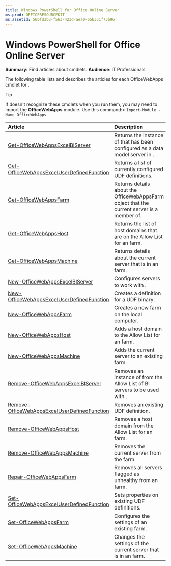 ```yaml
---
title: Windows PowerShell for Office Online Server
ms.prod: OFFICERESOURCEKIT
ms.assetid: 56bfd3b3-f563-423d-aea0-65b331f73b96
---
```



# Windows PowerShell for Office Online Server
 **Summary:** Find articles about cmdlets.
 **Audience**: IT Professionals
  
    
    

The following table lists and describes the articles for each OfficeWebApps cmdlet for . 
> [!TIP]
> If doesn't recognize these cmdlets when you run them, you may need to import the **OfficeWebApps** module. Use this command:>  `Import-Module -Name OfficeWebApps`
  
    
    



|**Article**|**Description**|
|:-----|:-----|
| [Get-OfficeWebAppsExcelBIServer](get-officewebappsexcelbiserver.md) <br/> |Returns the instance of that has been configured as a data model server in .  <br/> |
| [Get-OfficeWebAppsExcelUserDefinedFunction](get-officewebappsexceluserdefinedfunction.md) <br/> |Returns a list of currently configured UDF definitions.  <br/> |
| [Get-OfficeWebAppsFarm](get-officewebappsfarm.md) <br/> |Returns details about the OfficeWebAppsFarm object that the current server is a member of.  <br/> |
| [Get-OfficeWebAppsHost](get-officewebappshost.md) <br/> |Returns the list of host domains that are on the Allow List for an farm.  <br/> |
| [Get-OfficeWebAppsMachine](get-officewebappsmachine.md) <br/> |Returns details about the current server that is in an farm.  <br/> |
| [New-OfficeWebAppsExcelBIServer](new-officewebappsexcelbiserver.md) <br/> |Configures servers to work with .  <br/> |
| [New-OfficeWebAppsExcelUserDefinedFunction](new-officewebappsexceluserdefinedfunction.md) <br/> |Creates a definition for a UDF binary.  <br/> |
| [New-OfficeWebAppsFarm](new-officewebappsfarm.md) <br/> |Creates a new farm on the local computer.  <br/> |
| [New-OfficeWebAppsHost](new-officewebappshost.md) <br/> |Adds a host domain to the Allow List for an farm.  <br/> |
| [New-OfficeWebAppsMachine](new-officewebappsmachine.md) <br/> |Adds the current server to an existing farm.  <br/> |
| [Remove-OfficeWebAppsExcelBIServer](remove-officewebappsexcelbiserver.md) <br/> |Removes an instance of from the Allow List of BI servers to be used with .  <br/> |
| [Remove-OfficeWebAppsExcelUserDefinedFunction](remove-officewebappsexceluserdefinedfunction.md) <br/> |Removes an existing UDF definition.  <br/> |
| [Remove-OfficeWebAppsHost](remove-officewebappshost.md) <br/> |Removes a host domain from the Allow List for an farm.  <br/> |
| [Remove-OfficeWebAppsMachine](remove-officewebappsmachine.md) <br/> |Removes the current server from the farm.  <br/> |
| [Repair-OfficeWebAppsFarm](repair-officewebappsfarm.md) <br/> |Removes all servers flagged as unhealthy from an farm.  <br/> |
| [Set-OfficeWebAppsExcelUserDefinedFunction](set-officewebappsexceluserdefinedfunction.md) <br/> |Sets properties on existing UDF definitions.  <br/> |
| [Set-OfficeWebAppsFarm](set-officewebappsfarm.md) <br/> |Configures the settings of an existing farm.  <br/> |
| [Set-OfficeWebAppsMachine](set-officewebappsmachine.md) <br/> |Changes the settings of the current server that is in an farm.  <br/> |
   

